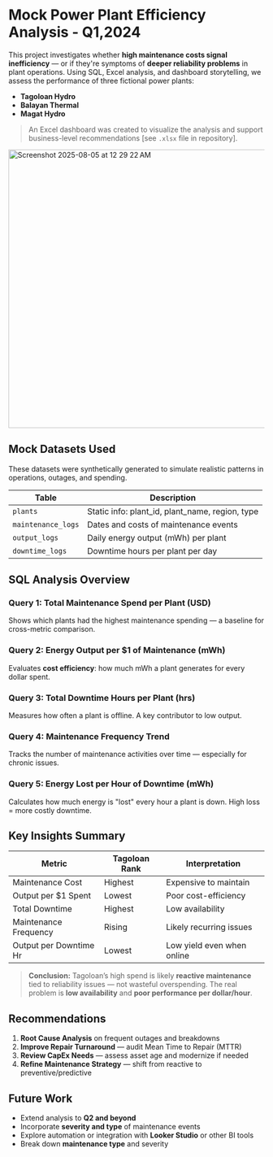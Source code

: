 # Mock Power Plant Efficiency Analysis - Q1,2024

This project investigates whether **high maintenance costs signal inefficiency** — or if they're symptoms of **deeper reliability problems** in plant operations. Using SQL, Excel analysis, and dashboard storytelling, we assess the performance of three fictional power plants:

- **Tagoloan Hydro**  
- **Balayan Thermal**  
- **Magat Hydro**

> An Excel dashboard was created to visualize the analysis and support business-level recommendations [see `.xlsx` file in repository].
<img width="1111" height="548" alt="Screenshot 2025-08-05 at 12 29 22 AM" src="https://github.com/user-attachments/assets/414514aa-f526-441b-8d99-151ad3d63b11" />

## Mock Datasets Used
These datasets were synthetically generated to simulate realistic patterns in operations, outages, and spending.

| Table | Description |
|-------|-------------|
| `plants` | Static info: plant_id, plant_name, region, type |
| `maintenance_logs` | Dates and costs of maintenance events |
| `output_logs` | Daily energy output (mWh) per plant |
| `downtime_logs` | Downtime hours per plant per day |

## SQL Analysis Overview

### Query 1: Total Maintenance Spend per Plant (USD)
Shows which plants had the highest maintenance spending — a baseline for cross-metric comparison.

### Query 2: Energy Output per $1 of Maintenance (mWh) 
Evaluates **cost efficiency**: how much mWh a plant generates for every dollar spent.

### Query 3: Total Downtime Hours per Plant (hrs) 
Measures how often a plant is offline. A key contributor to low output.

### Query 4: Maintenance Frequency Trend  
Tracks the number of maintenance activities over time — especially for chronic issues.

### Query 5: Energy Lost per Hour of Downtime (mWh) 
Calculates how much energy is "lost" every hour a plant is down. High loss = more costly downtime.

## Key Insights Summary

| Metric | Tagoloan Rank | Interpretation |
|--------|---------------|----------------|
| Maintenance Cost | Highest | Expensive to maintain |
| Output per $1 Spent | Lowest | Poor cost-efficiency |
| Total Downtime | Highest | Low availability |
| Maintenance Frequency | Rising | Likely recurring issues |
| Output per Downtime Hr | Lowest | Low yield even when online |

> **Conclusion:** Tagoloan’s high spend is likely **reactive maintenance** tied to reliability issues — not wasteful overspending. The real problem is **low availability** and **poor performance per dollar/hour**.

## Recommendations

1. **Root Cause Analysis** on frequent outages and breakdowns  
2. **Improve Repair Turnaround** — audit Mean Time to Repair (MTTR)  
3. **Review CapEx Needs** — assess asset age and modernize if needed  
4. **Refine Maintenance Strategy** — shift from reactive to preventive/predictive

## Future Work

- Extend analysis to **Q2 and beyond**  
- Incorporate **severity and type** of maintenance events  
- Explore automation or integration with **Looker Studio** or other BI tools 
- Break down **maintenance type** and severity  

